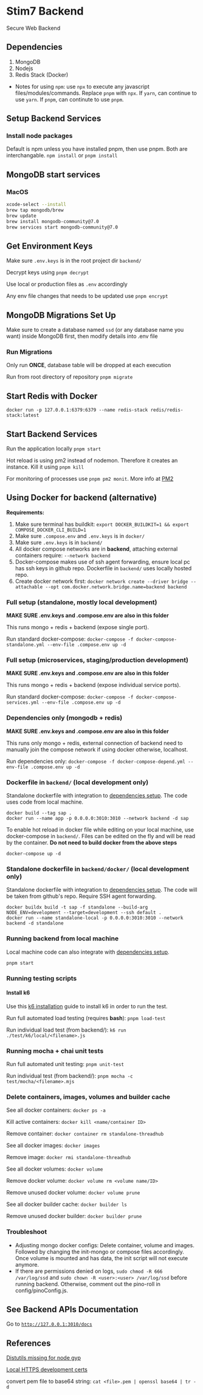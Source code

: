 # Stim7 Backend
Secure Web Backend

## Dependencies

1. MongoDB
2. Nodejs
3. Redis Stack (Docker)

- Notes for using `npm`: use `npx` to execute any javascript files/modules/commands. Replace `pnpm` with `npx`. If `yarn`, can continue to use `yarn`. If `pnpm`, can continute to use `pnpm`.

## Setup Backend Services

### Install node packages

Default is npm unless you have installed pnpm, then use pnpm. Both are interchangable. `npm install` or `pnpm install`

## MongoDB start services

### MacOS

```sh
xcode-select --install
brew tap mongodb/brew
brew update
brew install mongodb-community@7.0
brew services start mongodb-community@7.0
```

## Get Environment Keys

Make sure `.env.keys` is in the root project dir `backend/`

Decrypt keys using `pnpm decrypt`

Use local or production files as `.env` accordingly

Any env file changes that needs to be updated use `pnpm encrypt`

## MongoDB Migrations Set Up

Make sure to create a database named `ssd` (or any database name you want) inside MongoDB first, then modify details into .env file

### Run Migrations

Only run **ONCE**, database table will be dropped at each execution

Run from root directory of repository `pnpm migrate`

## Start Redis with Docker 

`docker run -p 127.0.0.1:6379:6379 --name redis-stack redis/redis-stack:latest`

## Start Backend Services

Run the application locally `pnpm start`

Hot reload is using pm2 instead of nodemon. Therefore it creates an instance. Kill it using `pnpm kill`

For monitoring of processes use `pnpm pm2 monit`. More info at [PM2](https://pm2.keymetrics.io/docs/usage/quick-start/)

## Using Docker for backend (alternative)

**Requirements:**

1. Make sure terminal has buildkit: `export DOCKER_BUILDKIT=1 && export COMPOSE_DOCKER_CLI_BUILD=1`
2. Make sure `.compose.env` and `.env.keys` is in `docker/`
3. Make sure `.env.keys` is in `backend/`
4. All docker compose networks are in **backend**, attaching external containers require: `--network backend`
5. Docker-compose makes use of ssh agent forwarding, ensure local pc has ssh keys in github repo. Dockerfile in `backend/` uses locally hosted repo.
6. Create docker network first: `docker network create --driver bridge --attachable --opt com.docker.network.bridge.name=backend backend`

### Full setup (standalone, mostly local development)

**MAKE SURE .env.keys and .compose.env are also in this folder**

This runs mongo + redis + backend (expose single port).

Run standard docker-compose: `docker-compose -f docker-compose-standalone.yml --env-file .compose.env up -d`

### Full setup (microservices, staging/production development)

**MAKE SURE .env.keys and .compose.env are also in this folder**

This runs mongo + redis + backend (expose individual service ports).

Run standard docker-compose: `docker-compose -f docker-compose-services.yml --env-file .compose.env up -d`

### Dependencies only (mongodb + redis)

**MAKE SURE .env.keys and .compose.env are also in this folder**

This runs only mongo + redis, external connection of backend need to manually join the compose network if using docker otherwise, localhost.

Run dependencies only: `docker-compose -f docker-compose-depend.yml --env-file .compose.env up -d`

### Dockerfile in `backend/` (local development only)

Standalone dockerfile with integration to [dependencies setup](#dependencies-only-mongodb--redis). The code uses code from local machine.

```
docker build --tag sap . 
docker run --name app -p 0.0.0.0:3010:3010 --network backend -d sap
```

To enable hot reload in docker file while editing on your local machine, use docker-compose in `backend/`. Files can be edited on the fly and will be read by the container. **Do not need to build docker from the above steps**

```
docker-compose up -d
```

### Standalone dockerfile in `backend/docker/` (local development only)

Standalone dockerfile with integration to [dependencies setup](#dependencies-only-mongodb--redis). The code will be taken from github's repo. Require SSH agent forwarding.

```
docker buildx build -t sap -f standalone --build-arg NODE_ENV=development --target=development --ssh default .
docker run --name standalone-local -p 0.0.0.0:3010:3010 --network backend -d standalone
```

### Running backend from local machine

Local machine code can also integrate with [dependencies setup](#dependencies-only-mongodb--redis).

```
pnpm start
```

### Running testing scripts

#### Install k6

Use this [k6 installation](https://k6.io/docs/get-started/installation/) guide to install k6 in order to run the test.

Run full automated load testing (requires **bash**): `pnpm load-test`

Run individual load test (from backend/): `k6 run ./test/k6/local/<filename>.js`

### Running mocha + chai unit tests

Run full automated unit testing: `pnpm unit-test`

Run individual test (from backend/): `pnpm mocha -c test/mocha/<filename>.mjs`

### Delete containers, images, volumes and builder cache

See all docker containers: `docker ps -a`

Kill active containers: `docker kill <name/container ID>`

Remove container: `docker container rm standalone-threadhub`

See all docker images: `docker images`

Remove image: `docker rmi standalone-threadhub`

See all docker volumes: `docker volume`

Remove docker volume: `docker volume rm <volume name/ID>`

Remove unused docker volume: `docker volume prune`

See all docker builder cache: `docker builder ls`

Remove unused docker builder: `docker builder prune`

### Troubleshoot

- Adjusting mongo docker configs: Delete container, volume and images. Followed by changing the init-mongo or compose files accordingly. Once volume is mounted and has data, the init script will not execute anymore.
- If there are permissions denied on logs, `sudo chmod -R 666 /var/log/ssd` and `sudo chown -R <user>:<user> /var/log/ssd` before running backend. Otherwise, comment out the pino-roll in config/pinoConfig.js.


## See Backend APIs Documentation

Go to [`http://127.0.0.1:3010/docs`](http://127.0.0.1:3010/docs)

## References

[Distutils missing for node gyp](https://stackoverflow.com/questions/77251296/distutils-not-found-when-running-npm-install)

[Local HTTPS development certs](https://github.com/FiloSottile/mkcert)

convert pem file to base64 string: `cat <file>.pem | openssl base64 | tr -d`